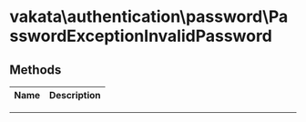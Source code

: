 # vakata\authentication\password\PasswordExceptionInvalidPassword


## Methods

| Name | Description |
|------|-------------|

---


